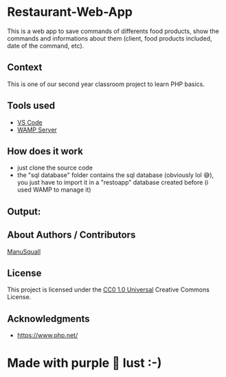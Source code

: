 <!-- Repository git : https://github.com/ManuSquall/Restaurant-Web-App -->
# Restaurant-Web-App

<!-- Description -->
This is a web app to save commands of differents food products, show the commands and informations about them (client, food products included, date of the command, etc).

## Context
<!-- Why am i making this -->
This is one of our second year classroom project to learn PHP basics.

## Tools used
<!-- Packages, external librairies, IDE, utilitaries used -->
* [VS Code](https://code.visualstudio.com/)
* [WAMP Server](https://www.wampserver.com/)


## How does it work
<!-- What we have to do to make it work/run -->
* just clone the source code
* the "sql database" folder contains the sql database (obviously lol 😅), you just have to import it in a "restoapp" database created before (i used WAMP to manage it)

## Output:

<!-- What the result is supposed to be -->

<!-- screenshot result in a readme folder
![output1](/readme/output1.png)

![output2](/readme/output2.png)
-->


## About Authors / Contributors

[ManuSquall](https://manusquall.azurewebsites.net/)

## License

This project is licensed under the [CC0 1.0 Universal](https://creativecommons.org/) Creative Commons License.


## Acknowledgments
<!-- inspiration, research stuff -->
* https://www.php.net/



# Made with purple 💜 lust :-)

